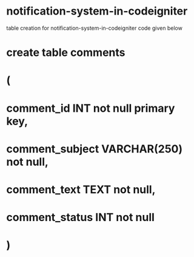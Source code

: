 # notification-system-in-codeigniter

 table creation for notification-system-in-codeigniter code given below

  # create table comments
  #  (
#	comment_id INT not null primary key,
#	comment_subject VARCHAR(250) not null,
#	comment_text TEXT not null,
#	comment_status INT not null
 #    )
